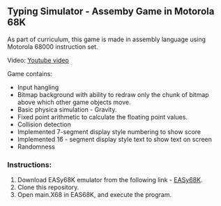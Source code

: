 ## Typing Simulator - Assemby Game in Motorola 68K

As part of curriculum, this game is made in assembly language using Motorola 68000 instruction set.

Video: [Youtube video](https://www.youtube.com/watch?v=4n-k6NdmJ1E&list=PLcrSAed97hd5kSdeK-6Fmvh45OWx0myqz&index=2)

Game contains:

- Input hangling
- Bitmap background with ability to redraw only the chunk of bitmap above which other game objects move.
- Basic physica simulation - Gravity.
- Fixed point arithmetic to calculate the floating point values.
- Collision detection
- Implemented 7-segment display style numbering to show score
- Implemented 16 - segment display style text to show text on screen
- Randomness

### Instructions:

1. Download EASy68K emulator from the following link - [EASy68K](http://www.easy68k.com/).
2. Clone this repository.
3. Open main.X68 in EAS68K, and execute the program.
